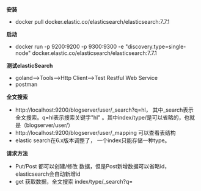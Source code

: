 **安装**
* docker pull docker.elastic.co/elasticsearch/elasticsearch:7.7.1

**启动**
* docker run -p 9200:9200 -p 9300:9300 -e "discovery.type=single-node" docker.elastic.co/elasticsearch/elasticsearch:7.7.1

**测试elasticSearch**
* goland-->Tools-->Http Client-->Test Restful Web Service
* postman

**全文搜索**
* http://localhost:9200/blogserver/user/_search?q=hl， 其中_search表示全文搜索。q=hl表示搜索关键字"hl"
。其中index/type/是可以省略的，也就是（blogserver/user/）
* http://localhost:9200/blogserver/user/_mapping  可以查看表结构
* elastic search在6.x版本调整了， 一个index只能存储一种type。

**请求方法**
* Put/Post 都可以创建/修改 数据，但是Post新增数据可以省略id，elasticsearch会自动新增id
* get 获取数据，全文搜索 index/type/_search?q= 